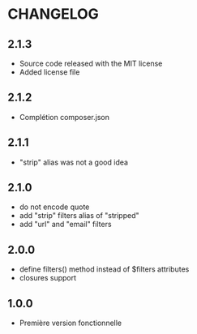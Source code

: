 CHANGELOG
=========

2.1.3
-----

- Source code released with the MIT license
- Added license file

2.1.2
-----

- Complétion composer.json

2.1.1
-----

- "strip" alias was not a good idea

2.1.0
-----

- do not encode quote
- add "strip" filters alias of "stripped"
- add "url" and "email" filters

2.0.0
-----

- define filters() method instead of $filters attributes
- closures support

1.0.0
-----

- Première version fonctionnelle
